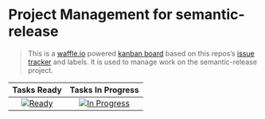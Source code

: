 # Project Management for semantic-release

> This is a [waffle.io](https://waffle.io/) powered [kanban board](https://en.wikipedia.org/wiki/Kanban_board) based on this repos’s [issue tracker](https://github.com/semantic-release/project-management/issues) and labels. It is used to manage work on the semantic-release project.

| Tasks Ready | Tasks In Progress |
| :---: | :---: |
| [![Ready](https://badge.waffle.io/semantic-release/project-management.svg?label=ready&title=Ready)](http://waffle.io/semantic-release/project-management) | [![In Progress](https://badge.waffle.io/semantic-release/project-management.svg?label=in%20progress&title=In%20Progress)](http://waffle.io/semantic-release/project-management) |
